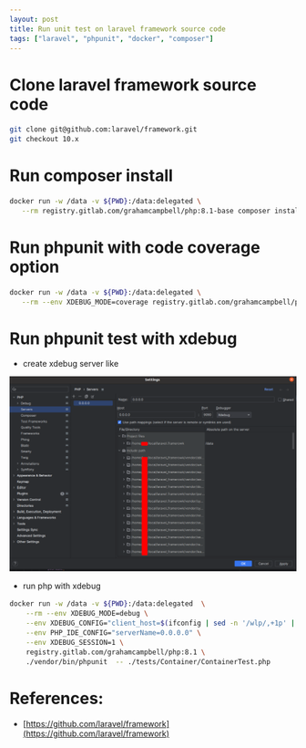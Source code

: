 ```yaml
---
layout: post
title: Run unit test on laravel framework source code
tags: ["laravel", "phpunit", "docker", "composer"]
---
```


# Clone laravel framework source code
```bash
git clone git@github.com:laravel/framework.git
git checkout 10.x
```

# Run composer install
```bash
docker run -w /data -v ${PWD}:/data:delegated \
   --rm registry.gitlab.com/grahamcampbell/php:8.1-base composer install --ignore-platform-req=ext-gmp
```

# Run phpunit with code coverage option

```bash
docker run -w /data -v ${PWD}:/data:delegated \
   --rm --env XDEBUG_MODE=coverage registry.gitlab.com/grahamcampbell/php:8.1 ./vendor/bin/phpunit --coverage-filter ./src --coverage-html ./html --testdox-html=./result.html
```

# Run phpunit test with xdebug

- create xdebug server like

![config server for xdebug on phpstorm](/assets/config_server_for_xdebug_on_phpstorm.png)

- run php with xdebug

```bash
docker run -w /data -v ${PWD}:/data:delegated  \
    --rm --env XDEBUG_MODE=debug \
    --env XDEBUG_CONFIG="client_host=$(ifconfig | sed -n '/wlp/,+1p' | grep inet | awk '{print $2}')" \
    --env PHP_IDE_CONFIG="serverName=0.0.0.0" \
    --env XDEBUG_SESSION=1 \
    registry.gitlab.com/grahamcampbell/php:8.1 \
    ./vendor/bin/phpunit  -- ./tests/Container/ContainerTest.php
```

# References:
- [https://github.com/laravel/framework](https://github.com/laravel/framework)